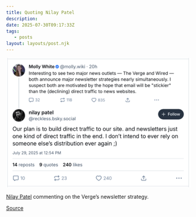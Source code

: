 ```yaml
---
title: Quoting Nilay Patel
description:
date: 2025-07-30T09:17:33Z
tags:
   - posts
layout: layouts/post.njk
---
```


![](assets/white-patel-jul-30-2025.png)

[Nilay Patel](https://bsky.app/profile/reckless.bsky.social/post/3lv4l3xfatc2n) commenting on the Verge’s newsletter strategy.

[Source](https://simonwillison.net/2025/Jul/29/nilay-patel/#atom-everything)
